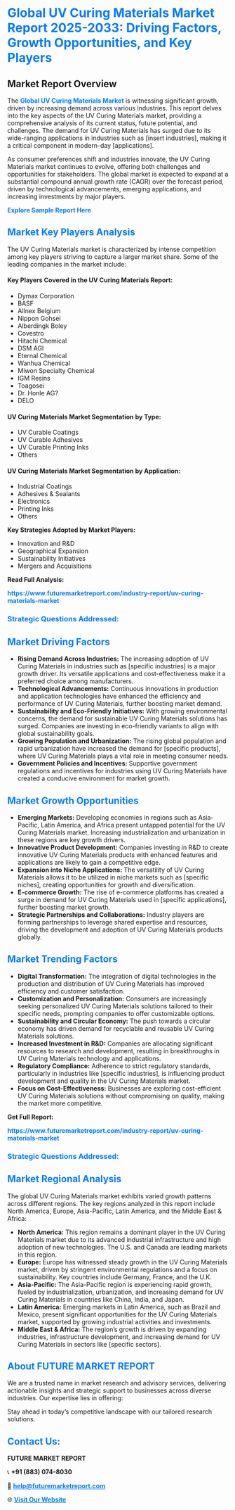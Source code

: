 <h1 style="color: #007BFF;">Global UV Curing Materials Market Report 2025-2033: Driving Factors, Growth Opportunities, and Key Players</h1>

<section id="overview">
<h2>Market Report Overview</h2>
<p>The <a href="https://www.futuremarketreport.com/industry-report/uv-curing-materials-market" style="color: #007BFF; text-decoration: none;"><strong>Global UV Curing Materials Market</strong></a> is witnessing significant growth, driven by increasing demand across various industries. This report delves into the key aspects of the UV Curing Materials market, providing a comprehensive analysis of its current status, future potential, and challenges. The demand for UV Curing Materials has surged due to its wide-ranging applications in industries such as [insert industries], making it a critical component in modern-day [applications].</p>
<p>As consumer preferences shift and industries innovate, the UV Curing Materials market continues to evolve, offering both challenges and opportunities for stakeholders. The global market is expected to expand at a substantial compound annual growth rate (CAGR) over the forecast period, driven by technological advancements, emerging applications, and increasing investments by major players.</p>
</section>

<section id="overview">
<p><a href="https://www.futuremarketreport.com/request-sample/reportId=105257" style="color: #007BFF; text-decoration: none;"><strong>Explore Sample Report Here</strong></a></p>
</section>

<section id="key-players">
<h2 style="color: #007BFF;">Market Key Players Analysis</h2>
<p>The UV Curing Materials market is characterized by intense competition among key players striving to capture a larger market share. Some of the leading companies in the market include:</p>
<h4>Key Players Covered in the UV Curing Materials Report:</h4>
<ul><li>Dymax Corporation</li><li>BASF</li><li>Allnex Belgium</li><li>Nippon Gohsei</li><li>Alberdingk Boley</li><li>Covestro</li><li>Hitachi Chemical</li><li>DSM AGI</li><li>Eternal Chemical</li><li>Wanhua Chemical</li><li>Miwon Specialty Chemical</li><li>IGM Resins</li><li>Toagosei</li><li>Dr. Honle AG?</li><li>DELO</li></ul>
<h4>UV Curing Materials Market Segmentation by Type:</h4>
<ul><li>UV Curable Coatings</li><li>UV Curable Adhesives</li><li>UV Curable Printing Inks</li><li>Others</li></ul>

<h4>UV Curing Materials Market Segmentation by Application:</h4>
<ul><li>Industrial Coatings</li><li>Adhesives &amp; Sealants</li><li>Electronics</li><li>Printing Inks</li><li>Others</li></ul>
<p><strong>Key Strategies Adopted by Market Players:</strong></p>
<ul>
<li>Innovation and R&D</li>
<li>Geographical Expansion</li>
<li>Sustainability Initiatives</li>
<li>Mergers and Acquisitions</li>
</ul>
</section>

<section>
<p><strong>Read Full Analysis: </strong></p><a href="https://www.futuremarketreport.com/industry-report/uv-curing-materials-market" style="color: #007BFF; text-decoration: none;"><strong>https://www.futuremarketreport.com/industry-report/uv-curing-materials-market</strong></a>
<h3 style="color: #007BFF;">Strategic Questions Addressed:</h3>
</section>

<section id="driving-factors">
<h2 style="color: #007BFF;">Market Driving Factors</h2>
<ul>
<li><strong>Rising Demand Across Industries:</strong> The increasing adoption of UV Curing Materials in industries such as [specific industries] is a major growth driver. Its versatile applications and cost-effectiveness make it a preferred choice among manufacturers.</li>
<li><strong>Technological Advancements:</strong> Continuous innovations in production and application technologies have enhanced the efficiency and performance of UV Curing Materials, further boosting market demand.</li>
<li><strong>Sustainability and Eco-Friendly Initiatives:</strong> With growing environmental concerns, the demand for sustainable UV Curing Materials solutions has surged. Companies are investing in eco-friendly variants to align with global sustainability goals.</li>
<li><strong>Growing Population and Urbanization:</strong> The rising global population and rapid urbanization have increased the demand for [specific products], where UV Curing Materials plays a vital role in meeting consumer needs.</li>
<li><strong>Government Policies and Incentives:</strong> Supportive government regulations and incentives for industries using UV Curing Materials have created a conducive environment for market growth.</li>
</ul>
</section>

<section id="growth-opportunities">
<h2 style="color: #007BFF;">Market Growth Opportunities</h2>
<ul>
<li><strong>Emerging Markets:</strong> Developing economies in regions such as Asia-Pacific, Latin America, and Africa present untapped potential for the UV Curing Materials market. Increasing industrialization and urbanization in these regions are key growth drivers.</li>
<li><strong>Innovative Product Development:</strong> Companies investing in R&D to create innovative UV Curing Materials products with enhanced features and applications are likely to gain a competitive edge.</li>
<li><strong>Expansion into Niche Applications:</strong> The versatility of UV Curing Materials allows it to be utilized in niche markets such as [specific niches], creating opportunities for growth and diversification.</li>
<li><strong>E-commerce Growth:</strong> The rise of e-commerce platforms has created a surge in demand for UV Curing Materials used in [specific applications], further boosting market growth.</li>
<li><strong>Strategic Partnerships and Collaborations:</strong> Industry players are forming partnerships to leverage shared expertise and resources, driving the development and adoption of UV Curing Materials products globally.</li>
</ul>
</section>

<section id="trending-factors">
<h2 style="color: #007BFF;">Market Trending Factors</h2>
<ul>
<li><strong>Digital Transformation:</strong> The integration of digital technologies in the production and distribution of UV Curing Materials has improved efficiency and customer satisfaction.</li>
<li><strong>Customization and Personalization:</strong> Consumers are increasingly seeking personalized UV Curing Materials solutions tailored to their specific needs, prompting companies to offer customizable options.</li>
<li><strong>Sustainability and Circular Economy:</strong> The push towards a circular economy has driven demand for recyclable and reusable UV Curing Materials solutions.</li>
<li><strong>Increased Investment in R&D:</strong> Companies are allocating significant resources to research and development, resulting in breakthroughs in UV Curing Materials technology and applications.</li>
<li><strong>Regulatory Compliance:</strong> Adherence to strict regulatory standards, particularly in industries like [specific industries], is influencing product development and quality in the UV Curing Materials market.</li>
<li><strong>Focus on Cost-Effectiveness:</strong> Businesses are exploring cost-efficient UV Curing Materials solutions without compromising on quality, making the market more competitive.</li>
</ul>
</section>

<section>
<p><strong>Get Full Report: </strong></p><a href="https://www.futuremarketreport.com/industry-report/uv-curing-materials-market" style="color: #007BFF; text-decoration: none;"><strong>https://www.futuremarketreport.com/industry-report/uv-curing-materials-market</strong></a>
<h3 style="color: #007BFF;">Strategic Questions Addressed:</h3>
</section>


<section id="regional-analysis">
<h2 style="color: #007BFF;">Market Regional Analysis</h2>
<p>The global UV Curing Materials market exhibits varied growth patterns across different regions. The key regions analyzed in this report include North America, Europe, Asia-Pacific, Latin America, and the Middle East & Africa:</p>
<ul>
<li><strong>North America:</strong> This region remains a dominant player in the UV Curing Materials market due to its advanced industrial infrastructure and high adoption of new technologies. The U.S. and Canada are leading markets in this region.</li>
<li><strong>Europe:</strong> Europe has witnessed steady growth in the UV Curing Materials market, driven by stringent environmental regulations and a focus on sustainability. Key countries include Germany, France, and the U.K.</li>
<li><strong>Asia-Pacific:</strong> The Asia-Pacific region is experiencing rapid growth, fueled by industrialization, urbanization, and increasing demand for UV Curing Materials in countries like China, India, and Japan.</li>
<li><strong>Latin America:</strong> Emerging markets in Latin America, such as Brazil and Mexico, present significant opportunities for the UV Curing Materials market, supported by growing industrial activities and investments.</li>
<li><strong>Middle East & Africa:</strong> The region’s growth is driven by expanding industries, infrastructure development, and increasing demand for UV Curing Materials in sectors like [specific sectors].</li>
</ul>
</section>

<footer>
<h2 style="color: #007BFF;">About FUTURE MARKET REPORT</h2>
<p>We are a trusted name in market research and advisory services, delivering actionable insights and strategic support to businesses across diverse industries. Our expertise lies in offering:</p>

<p>Stay ahead in today’s competitive landscape with our tailored research solutions.</p>

<h2 style="color: #007BFF;">Contact Us:</h2>
<p><strong>FUTURE MARKET REPORT</strong></p>
<p>📞 <strong>+91 (883) 074-8030</strong></p>
<p>📧 <strong><a href="mailto:help@futuremarketreport.com" style="color: #007BFF;">help@futuremarketreport.com</a></strong></p>
<p>🌐 <strong><a href="https://www.futuremarketreport.com/" style="color: #007BFF;">Visit Our Website</a></strong></p>
</footer>
